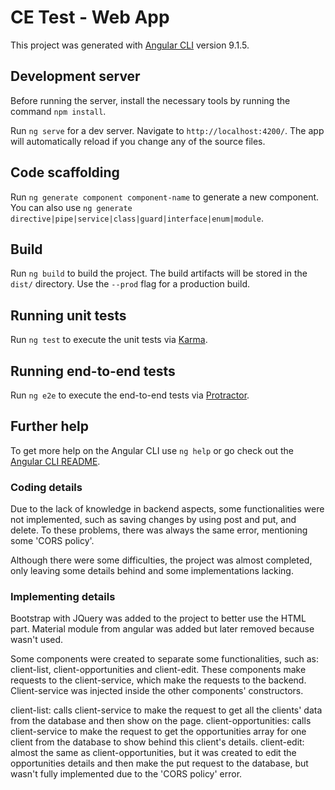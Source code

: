# CE Test - Web App

This project was generated with [Angular CLI](https://github.com/angular/angular-cli) version 9.1.5.

## Development server

Before running the server, install the necessary tools by running the command `npm install`.

Run `ng serve` for a dev server. Navigate to `http://localhost:4200/`. The app will automatically reload if you change any of the source files.

## Code scaffolding

Run `ng generate component component-name` to generate a new component. You can also use `ng generate directive|pipe|service|class|guard|interface|enum|module`.

## Build

Run `ng build` to build the project. The build artifacts will be stored in the `dist/` directory. Use the `--prod` flag for a production build.

## Running unit tests

Run `ng test` to execute the unit tests via [Karma](https://karma-runner.github.io).

## Running end-to-end tests

Run `ng e2e` to execute the end-to-end tests via [Protractor](http://www.protractortest.org/).

## Further help

To get more help on the Angular CLI use `ng help` or go check out the [Angular CLI README](https://github.com/angular/angular-cli/blob/master/README.md).

### Coding details 

Due to the lack of knowledge in backend aspects, some functionalities were not implemented, such as saving changes by using post and put, and delete. To these problems, there was always the same error, mentioning some 'CORS policy'. 

Although there were some difficulties, the project was almost completed, only leaving some details behind and some implementations lacking.

### Implementing details

Bootstrap with JQuery was added to the project to better use the HTML part. Material module from angular was added but later removed because wasn't used. 

Some components were created to separate some functionalities, such as: client-list, client-opportunities and client-edit. These components make requests to the client-service, which make the requests to the backend. Client-service was injected inside the other components' constructors.

client-list: calls client-service to make the request to get all the clients' data from the database and then show on the page.
client-opportunities: calls client-service to make the request to get the opportunities array for one client from the database to show behind this client's details.
client-edit: almost the same as client-opportunities, but it was created to edit the opportunities details and then make the put request to the database, but wasn't fully implemented due to the 'CORS policy' error.